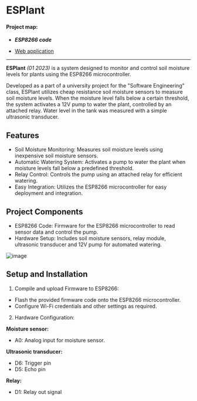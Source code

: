 # ESPlant

#### Project map:
* ***ESP8266 code***
- [Web application](https://github.com/bSienkiewicz/esplant-web)
---

**ESPlant** *(01 2023)* is a system designed to monitor and control soil moisture levels for plants using the ESP8266 microcontroller. 

Developed as a part of a university project for the "Software Engineering" class, ESPlant utilizes cheap resistance soil moisture sensors to measure soil moisture levels. When the moisture level falls below a certain threshold, the system activates a 12V pump to water the plant, controlled by an attached relay. Water level in the tank was measured with a simple ultrasonic transducer.

## Features
- Soil Moisture Monitoring: Measures soil moisture levels using inexpensive soil moisture sensors.
- Automatic Watering System: Activates a pump to water the plant when moisture levels fall below a predefined threshold.
- Relay Control: Controls the pump using an attached relay for efficient watering.
- Easy Integration: Utilizes the ESP8266 microcontroller for easy deployment and integration.

## Project Components
- ESP8266 Code: Firmware for the ESP8266 microcontroller to read sensor data and control the pump.
- Hardware Setup: Includes soil moisture sensors, relay module, ultrasonic transducer and 12V pump for automated watering.

![image](https://github.com/bSienkiewicz/ESPlant/assets/50502786/16ca0f82-469f-4b67-a103-c11460caff8a)


## Setup and Installation
1. Compile and upload Firmware to ESP8266:
- Flash the provided firmware code onto the ESP8266 microcontroller.
- Configure Wi-Fi credentials and other settings as required.

2. Hardware Configuration:

**Moisture sensor:**
- A0: Analog input for moisture sensor.
  
**Ultrasonic transducer:**
- D6: Trigger pin
- D5: Echo pin
  
**Relay:**
- D1: Relay out signal
